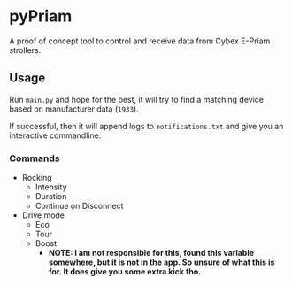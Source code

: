 # pyPriam
A proof of concept tool to control and receive data from Cybex E-Priam strollers.

## Usage
Run `main.py` and hope for the best, it will try to find a matching device based on manufacturer data (`1933`).

If successful, then it will append logs to `notifications.txt` and give you an interactive commandline.

### Commands
- Rocking
  - Intensity
  - Duration
  - Continue on Disconnect
- Drive mode
  - Eco
  - Tour
  - Boost
    - **NOTE: I am not responsible for this, found this variable somewhere, but it is not in the app. So unsure of what this is for. It does give you some extra kick tho.**
